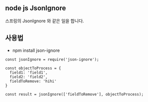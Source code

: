 ## node js JsonIgnore

스프링의 JsonIgnore 와 같은 일을 합니다.

## 사용법

 - npm install json-ignore

```
const jsonIgnore = require('json-ignore');

const objectToProcess = {
  field1: 'field1',
  field2: 'field2',
  fieldToRemove: 'hihi'
}

const result = jsonIgnore(['fieldToRemove'], objectToProcess);

```
